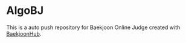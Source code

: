# AlgoBJ
This is a auto push repository for Baekjoon Online Judge created with [BaekjoonHub](https://github.com/BaekjoonHub/BaekjoonHub).
